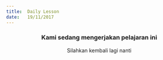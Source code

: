```yaml
---
title:  Daily Lesson
date:   19/11/2017
---
```


### <center>Kami sedang mengerjakan pelajaran ini</center>
<center>Silahkan kembali lagi nanti</center>

